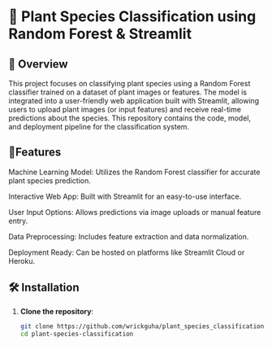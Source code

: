 # 🌱 Plant Species Classification using Random Forest & Streamlit

## 📖 Overview  
This project focuses on classifying plant species using a Random Forest classifier trained on a dataset of plant images or features. The model is integrated into a user-friendly web application built with Streamlit, allowing users to upload plant images (or input features) and receive real-time predictions about the species. This repository contains the code, model, and deployment pipeline for the classification system.

## 🚀Features


Machine Learning Model: Utilizes the Random Forest classifier for accurate plant species prediction.

Interactive Web App: Built with Streamlit for an easy-to-use interface.

User Input Options: Allows predictions via image uploads or manual feature entry.

Data Preprocessing: Includes feature extraction and data normalization.

Deployment Ready: Can be hosted on platforms like Streamlit Cloud or Heroku.

## 🛠️ Installation  
1. **Clone the repository**:  
   ```bash
   git clone https://github.com/wrickguha/plant_species_classification.git
   cd plant-species-classification
